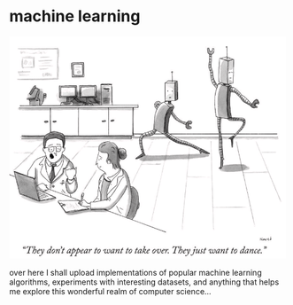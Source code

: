 # machine learning
<img src="cartoon.png" width="500">

over here I shall upload implementations of popular machine learning algorithms, 
experiments with interesting datasets, and anything that helps me explore this wonderful realm of computer science...
